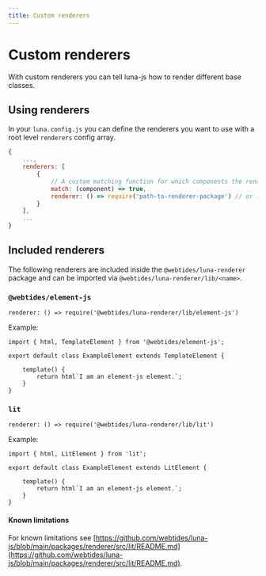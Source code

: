 ```yaml
---
title: Custom renderers
---
```


# Custom renderers

With custom renderers you can tell luna-js how to render different base classes.

## Using renderers

In your `luna.config.js` you can define the renderers you want to use with a root level
`renderers` config array.

```js
{
    ...,
    renderers: [
        {
            // A custom matching function for which components the renderer should be used
            match: (component) => true,
            renderer: () => require('path-to-renderer-package') // or () => await import('path')
        }
    ],
    ...
}
```

## Included renderers

The following renderers are included inside the `@webtides/luna-renderer` package and can
be imported via `@webtides/luna-renderer/lib/<name>`.

### `@webtides/element-js`

```
renderer: () => require('@webtides/luna-renderer/lib/element-js')
```

Example:

```
import { html, TemplateElement } from '@webtides/element-js';

export default class ExampleElement extends TemplateElement {

    template() {
        return html`I am an element-js element.`;
    }
}
```


### `lit`

```
renderer: () => require('@webtides/luna-renderer/lib/lit')
```

Example:

```
import { html, LitElement } from 'lit';

export default class ExampleElement extends LitElement {

    template() {
        return html`I am an element-js element.`;
    }
}
```


#### Known limitations

For known limitations see [https://github.com/webtides/luna-js/blob/main/packages/renderer/src/lit/README.md](https://github.com/webtides/luna-js/blob/main/packages/renderer/src/lit/README.md).
